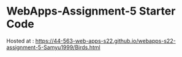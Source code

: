 # WebApps-Assignment-5 Starter Code


 Hosted at : https://44-563-web-apps-s22.github.io/webapps-s22-assignment-5-Samyu1999/Birds.html
 
